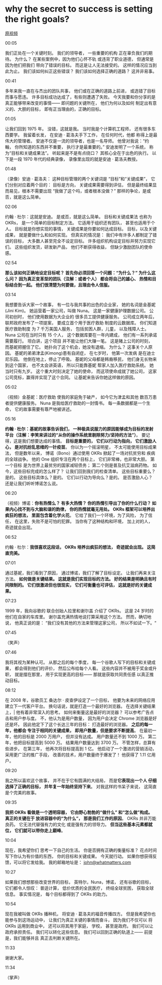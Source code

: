 # why the secret to success is setting the right goals?

[原视频](https://www.ted.com/talks/john_doerr_why_the_secret_to_success_is_setting_the_right_goals?language=en#t-203656)

00:05

我们正处在一个关键时刻。 我们的领导者， 一些重要的机构 正在辜负我们的期待。 为什么？ 在某些案例中，因为他们心怀不轨 或违背了职业道德， 但通常是因为他们把我们 带向了错误的目标。 而这是让人无法接受的。 这样的情况应当到此为止。 我们该如何纠正这些错误？ 我们该如何选择正确的道路？ 这并非易事。

00:41

多年来我一直在与杰出的团队共事， 他们或在正确的道路上前进， 或选错了目标而事与愿违。 许多目标成功达成了，有些则遭遇了失败。 今天我要和你分享的是 真正能够带来改变的事情—— 即问题的关键所在， 他们为何以及如何 制定出有意义的、大胆的目标， 即有正当理由的，正确的目标。

01:05

让我们回到 1975 年。 没错，这就是我。 当时我是个计算机工程师， 还有很多东西要学。 我留着长发， 在安迪 · 葛洛夫手下工作， 在任何时代，他都 称得上是最伟大的管理者。 安迪不仅是一流的领导者，也是一名导师。 他曾对我说：“约翰， 你所知道的东西并不重要， 执行才是最重要的。” 安迪发明了一个系统， 称为“目标和关键成果法”。 听起来是不是有点绕口？ 其核心全在于出色的执行。 以下是一段 1970 年代的经典录像， 录像里出现的就是安迪 · 葛洛夫教授。

01:48

（录像）安迪 · 葛洛夫： 这种目标管理的两个关键词是 “目标”和“关键成果”， 它们分别对应着两个目的： 目标是方向， 关键成果需要得到评估， 但是最终结果显而易见，根本不需要出现 “我做了这个吗，或者根本没做？” 那样的争论，是或否，就是这么简单。

02:06

约翰 · 杜尔：这就是安迪。 是或否，就是这么简单。 目标和关键成果法 也称为 OKRs， 是一个简单的目标制定方法。 它适用于组织还有团队， 甚至也适用于个人。 目标就是你想实现的事情， 关键成果是你要如何达成目标。 目标，以及关键成果， 就是要做什么和如何实现。 但真实的情况是： 我们中有许多人都制定了错误的目标， 大多数人甚至完全不设定目标。 许多组织机构设定目标并努力实现它们。 这些组织发货，研发新产品， 他们不断获得收益， 但缺少激励团队的使命感。

02:54

**那么该如何正确地设定目标呢？ 首先你必须回答一个问题：“为什么？” 为什么这么问？ 因为真正变革型的团队（注解：或者个人） 都会将自己的雄心、 热情和目标结合到一起。 他们很清楚为何要做，且理由令人信服。**

03:14

我想要告诉大家一个故事， 有一位与我共事的出色的企业家， 她的名词是金基妮(Jini Kim)。 她运营着一家公司，叫做 Nuna。 这是一家健康护理数据公司。 公司初创时， 他们使用数据为大企业的 很多员工提供健康服务。 公司成立两年后， 联邦政府发布了一项提案， 要成立首个用于医疗救助 制度的云数据库。 你们知道医疗救助制度 为 7 千万美国人服务， 包括贫困人群，儿童， 以及残障人士。 Nuna 公司在当时只有 15 个人， 这个数据库要在一年内建成， 他们有一系列承诺需要履行。 坦白讲，这个项目 并不能让他们大赚一笔。 这是赌上公司的时刻， 而基妮把握住了它。 她扑向了这个机会，她没有退缩。 为什么？ 这事关个人原因。 基妮的弟弟津孟(Kimong)患有自闭症， 在七岁时， 他第一次发病 是在迪士尼乐园。 他倒在地上，停止了呼吸。 基妮的父母都是韩裔移民， 他们身无长物来到这个国家， 也不太会讲英语， 所以只能靠基妮 帮家人加入医疗救助系统。 她当时只有九岁。 这个重大时刻决定了她的使命， 而这项使命成就了她公司， 这家公司竞标，赢得并实现了这个合同。 让基妮来告诉你她这样做的原因。

05:02

（视频）金基妮：医疗救助 使我的家庭免于破产， 如今它为津孟和其他 数百万患者提供健康服务。 Nuna 是我给医疗救助的一封情书。 每一条数据都是一个生命， 它的故事需要有尊严地被讲述。

05:16

**约翰 · 杜尔：基妮的故事告诉我们， 一种极具说服力的原因能够成为目标的发射平台（注解：李笑来讲过的“从你的操作系统里剔除努力/坚持的方法”）**。 要记得，这是我们想要达成的事情。 **目标是重要的， 它们以行动为指向， 它们激励人心， 是对抗纷乱思绪的一针疫苗**。 你以为一个摇滚明星， 不太可能使用目标成果法， 但是数年以来， 博诺（Bono）通过使用 OKRs 掀起了一场对抗贫穷和 疾病的全球战争。 他的 One 组织专注在两个目标上， 它们非常棒，也非常大胆。 第一个目标 是为世界上最贫穷的国家减轻债务； 第二个则是普及抗艾滋病药物。 如今，这些目标完成的怎么样了？ 让我们回到我们的检查清单。 这些目标重要么？是的。 这些目标具体么？是的。 它们以行动为导向么？是的。 是否激励人心？ 还是让我们听听博诺怎么说。

06:20

（视频）博诺：**你有热情么？ 有多大热情？ 你的热情引导出了你的什么行动？ 如果内心找不到与大脑和谐的韵律， 你的热情就毫无用处。 OKRs 框架可以培养出疯狂的想法， 里面包含着化学火花**。 它给了我们一个环境，为了风险， 为了信任， 在这里，失败不是可怕的犯罪。 当你有了这种结构和环境， 加上对的人， 奇迹就会出现。

06:52

约翰 · 杜尔：**我很喜欢这段话， OKRs 培养出疯狂的想法， 奇迹就会出现。 这简直完美。**

07:01

通过基妮，我们看到了原因， 通过博诺，我们了解了目标设定。 让我们再来关注方法。 **如何做是关键结果。 这就是我们实现目标的方法。 好的结果是明确且有时间限制的。 它们很激进但也很现实， 它们可衡量也可评估， 这就是好的关键成果。**

07:23

1999 年，我向谷歌的 联合创始人拉里和谢尔盖 介绍了 OKRs。 这是 24 岁时的他们在自家的车库里。 谢尔盖充满热情地说打算采用这个方法。 然而，确切地说， 他真正说的是： “我们没有其他的方法来管理这家公司， 所以不如试一下。“

07:45

（笑声）

07:46

我将其视为某种认可。 从那之后的每个季度， 每一个谷歌人写下的目标和关键成果， 都会得到他们的评价， 然后公布给每个人看。 这些内容并不被用于奖金或升职， 就是摆在那里， 用于实现更高的目标—— 那就是获取共同责任感 以真正推动目标。

08:12

在 2008 年，谷歌员工 桑达尔 · 皮查伊设定了一个目标， 他要为未来的网络应用 建立下一代客户平台。 换句话说，就是打造一个最好的浏览器。 在选择关键结果上，| 他有着非常深入的思考。 如何来衡量这是最好的浏览器？ 可以参考广告点击和用户参与度。 不，他认为是用户数量， 因为用户会决定 Chrome 浏览器是好还是坏。 因此他定下了这个长达三年的目标： 打造最好的浏览器。 **之后的每一年，他都会 专注于相同的关键成果， 即用户数量，但是要求不断提高**。 在最初一年，他的目标是 2000 万用户， 但并没有达成。 用户数量还不到 1000 万。 第二年，他把目标提高到 5000 万。 结果用户数量达到 3700 万。 不管怎样，总算有些进步。 在第三年， 他再次将目标提高到 1 亿。 他启动了一个激进的营销活动， 采用更广泛的推广手段， 改善的技术，用户数量终于爆发了！ 他获得了 1.11 亿用户。

09:20

我之所以喜欢这个故事， 并不在于它有圆满的大结局， 而是**它表现出一个人 仔细选择了正确的目标， 并年复一年始终坚持下来**。 对我这样的书呆子来说， 这简直是个完美的故事。

09:35

**我把 OKRs 看做是一个透明容器， 它由野心勃勃的“做什么” 和“怎么做”构成。 真正的关键在于 放进容器中的“为什么”， 那是我们工作的原因**。 OKRs 并非万能良药。 它无法代替强有力的文化 或是强有力的领导力。 **但当这些基本元素都就位， 它们就可以带你走上巅峰**。

10:04

现在，我希望你们 思考一下自己的生活。 你是否拥有正确的衡量标准？ 花点时间写下你认为有价值的东西， 你的目标和关键成果。 今天就行动。 如果你想获得反馈，可以将它发给我。 我的邮箱地址是： john@whatmatters.com

10:27

如果我们想想那些改变世界的目标， 英特尔，Nuna，博诺， 还有谷歌的目标， 它们都令人惊叹： 普适计算， 低价优质的全民医疗， 终结全球贫困， 获取全球信息。 事实情况是， 每个目标都得到了 OKRs 的助力。

10:54

现在我被叫做 OKRs 播种机， 将安迪 · 葛洛夫的福音传播四方。 但是我希望你也能参与到这场运动中， 让我们为真正关键的事情而奋斗， 因为我们不仅可以 将 OKRs 运用到商业中， 还可以将其用于家庭， 学校， 甚至是政府。 我们可以让政府承担责任。 我们可以转化这些信息。 我们可以回到正确的轨道上—— 前提是，我们能够并且 真正去判断关键所在。

11:33

谢谢大家。

11:34

（掌声）
